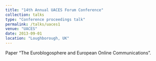 ```yaml
---
title: "14th Annual UACES Forum Conference"
collection: talks
type: "Conference proceedings talk"
permalink: /talks/uaces1
venue: "UACES"
date: 2013-09-01
location: "Loughborough, UK"
---
```


Paper “The Euroblogosphere and European Online Communications”.